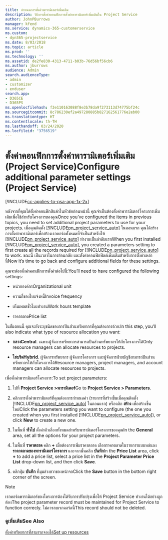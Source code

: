 ```yaml
---
title: กำหนดการตั้งค่าพารามิเตอร์เพิ่มเติม
description: วิธีการตั้งค่าคอนฟิกการตั้งค่าพารามิเตอร์เพิ่มเติมใน Project Service
author: JohnPBurrows
manager: kfend
ms.service: dynamics-365-customerservice
ms.custom:
- dyn365-projectservice
ms.date: 8/03/2018
ms.topic: article
ms.prod: ''
ms.technology: ''
ms.assetid: de2fe830-4313-4711-b03b-76d56bf56cb6
ms.author: jburrows
audience: Admin
search.audienceType:
- admin
- customizer
- enduser
search.app:
- D365CE
- D365PS
ms.openlocfilehash: f3e110163088f8e3b78da9f273113d74775bf24c
ms.sourcegitcommit: 8c786230ef2a497280885b827162561776e2eb00
ms.translationtype: HT
ms.contentlocale: th-TH
ms.lasthandoff: 03/24/2020
ms.locfileid: "3756519"
---
```

# <a name="configure-additional-parameter-settings-project-service"></a><span data-ttu-id="76eb0-103">ตั้งค่าคอนฟิกการตั้งค่าพารามิเตอร์เพิ่มเติม (Project Service)</span><span class="sxs-lookup"><span data-stu-id="76eb0-103">Configure additional parameter settings (Project Service)</span></span>

[!INCLUDE[cc-applies-to-psa-app-1x-2x](../includes/cc-applies-to-psa-app-1x-2x.md)]

<span data-ttu-id="76eb0-104">หลังจากที่คุณได้ตั้งค่าคอนฟิกสินค้าในหัวข้อก่อนหน้านี้ คุณจำเป็นต้องตั้งค่าพารามิเตอร์โครงการเพิ่มเติมเพื่อใช้สำหรับโครงการของคุณ</span><span class="sxs-lookup"><span data-stu-id="76eb0-104">Once you’ve configured the items in previous topics, you need to set additional project parameters to use for your projects.</span></span> <span data-ttu-id="76eb0-105">เมื่อคุณติดตั้ง [!INCLUDE[pn_project_service_auto](../includes/pn-project-service-auto.md)] ในตอนแรก คุณได้สร้างการตั้งค่าพารามิเตอร์เพื่อสร้างเรกคอร์ดทั้งหมดที่จำเป็นสำหรับให้ [!INCLUDE[pn_project_service_auto](../includes/pn-project-service-auto.md)] ทำงานเป็นลำดับแรก</span><span class="sxs-lookup"><span data-stu-id="76eb0-105">When you first installed [!INCLUDE[pn_project_service_auto](../includes/pn-project-service-auto.md)], you created a parameters setting to first create all the records required for [!INCLUDE[pn_project_service_auto](../includes/pn-project-service-auto.md)] to work.</span></span> <span data-ttu-id="76eb0-106">ขณะนี้ เป็นเวลาในการย้อนกลับ และตั้งค่าคอนฟิกฟิลด์เพิ่มเติมสำหรับการตั้งค่าเหล่านี้</span><span class="sxs-lookup"><span data-stu-id="76eb0-106">Now it’s time to go back and configure additional fields for these settings.</span></span>  
  
 <span data-ttu-id="76eb0-107">คุณจะต้องตั้งค่าคอนฟิกการตั้งค่าต่อไปนี้:</span><span class="sxs-lookup"><span data-stu-id="76eb0-107">You’ll need to have configured the following settings:</span></span>  
  
-   <span data-ttu-id="76eb0-108">หน่วยองค์กร</span><span class="sxs-lookup"><span data-stu-id="76eb0-108">Organizational unit</span></span>  
  
-   <span data-ttu-id="76eb0-109">ความถี่ของใบแจ้งหนี้</span><span class="sxs-lookup"><span data-stu-id="76eb0-109">Invoice frequency</span></span>  
  
-   <span data-ttu-id="76eb0-110">เท็มเพลตชั่วโมงทำงาน</span><span class="sxs-lookup"><span data-stu-id="76eb0-110">Work hours template</span></span>  
  
-   <span data-ttu-id="76eb0-111">ราคาตลาด</span><span class="sxs-lookup"><span data-stu-id="76eb0-111">Price list</span></span>  
 
<span data-ttu-id="76eb0-112">ในขั้นตอนนี้ คุณจะยังระบุชนิดของการปันส่วนทรัพยากรที่คุณต้องการด้วย:</span><span class="sxs-lookup"><span data-stu-id="76eb0-112">In this step, you’ll also indicate what type of resource allocation you want:</span></span>  
  
- <span data-ttu-id="76eb0-113">**กลาง**</span><span class="sxs-lookup"><span data-stu-id="76eb0-113">**Central**.</span></span> <span data-ttu-id="76eb0-114">เฉพาะผู้จัดการทรัพยากรสามารถปันส่วนทรัพยากรให้กับโครงการได้</span><span class="sxs-lookup"><span data-stu-id="76eb0-114">Only resource managers can allocate resources to projects.</span></span>  
  
- <span data-ttu-id="76eb0-115">**ไฮบริด**</span><span class="sxs-lookup"><span data-stu-id="76eb0-115">**Hybrid**.</span></span> <span data-ttu-id="76eb0-116">ผู้จัดการทรัพยากร ผู้จัดการโครงการ และผู้จัดการฝ่ายบัญชีสามารถปันส่วนทรัพยากรให้กับโครงการได้</span><span class="sxs-lookup"><span data-stu-id="76eb0-116">Resource managers, project managers, and account managers can allocate resources to projects.</span></span>  
  
 
<span data-ttu-id="76eb0-117">เพื่อตั้งค่าพารามิเตอร์โครงการ:</span><span class="sxs-lookup"><span data-stu-id="76eb0-117">To set project parameters:</span></span>  
  
1. <span data-ttu-id="76eb0-118">ไปที่ **Project Service >พารามิเตอร์**</span><span class="sxs-lookup"><span data-stu-id="76eb0-118">Go to **Project Service > Parameters**.</span></span>  
  
2. <span data-ttu-id="76eb0-119">คลิกการตั้งค่าพารามิเตอร์ที่คุณต้องการกำหนดค่า (รายการที่สร้างขึ้นเมื่อคุณติดตั้ง [!INCLUDE[pn_project_service_auto](../includes/pn-project-service-auto.md)] ในตอนแรก) หรือคลิก **สร้าง** เพื่อสร้างขึ้นใหม่</span><span class="sxs-lookup"><span data-stu-id="76eb0-119">Click the parameters setting you want to configure (the one you created when you first installed [!INCLUDE[pn_project_service_auto](../includes/pn-project-service-auto.md)]), or click **New** to create a new one.</span></span>  
  
3. <span data-ttu-id="76eb0-120">ในพื้นที่ **ทั่วไป** ตั้งค่าตัวเลือกทั้งหมดสำหรับพารามิเตอร์โครงการของคุณ</span><span class="sxs-lookup"><span data-stu-id="76eb0-120">In the **General** area, set all the options for your project parameters.</span></span>  
  
4. <span data-ttu-id="76eb0-121">ในพื้นที่ **ราคาตลาด** คลิก **+** เมื่อต้องการเพิ่มราคาตลาด เลือกราคาตลาดในรายการแบบหล่นลง **ราคาตลาดของพารามิเตอร์โครงการ** และจากนั้นคลิก **บันทึก**</span><span class="sxs-lookup"><span data-stu-id="76eb0-121">In the **Price List** area, click **+** to add a price list, select a price list in the **Project Parameter Price List** drop-down list, and then click **Save**.</span></span>  
  
5. <span data-ttu-id="76eb0-122">คลิกปุ่ม **บันทึก** ที่มุมล่างขวาของหน้าจอ</span><span class="sxs-lookup"><span data-stu-id="76eb0-122">Click the **Save** button in the bottom right corner of the screen.</span></span>  

> [!NOTE]
> <span data-ttu-id="76eb0-123">เรกคอร์ดพารามิเตอร์ของโครงการต้องได้รับการปรับปรุงเพื่อให้ Project Service ทำงานได้อย่างถูกต้อง</span><span class="sxs-lookup"><span data-stu-id="76eb0-123">The project parameter record must be maintained for Project Service to function correcly.</span></span> <span data-ttu-id="76eb0-124">ไม่ควรลบเรกคอร์ดนี้</span><span class="sxs-lookup"><span data-stu-id="76eb0-124">This record should not be deleted.</span></span>

### <a name="see-also"></a><span data-ttu-id="76eb0-125">ดูเพิ่มเติม</span><span class="sxs-lookup"><span data-stu-id="76eb0-125">See Also</span></span>  
 [<span data-ttu-id="76eb0-126">ตั้งค่าทรัพยากรที่สามารถจองได้</span><span class="sxs-lookup"><span data-stu-id="76eb0-126">Set up resources</span></span>](../project-service/set-up-resources.md)
